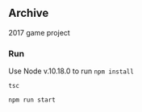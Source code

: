 ## Archive

2017 game project

### Run

Use Node v.10.18.0 to run `npm install`

`tsc`

`npm run start`
